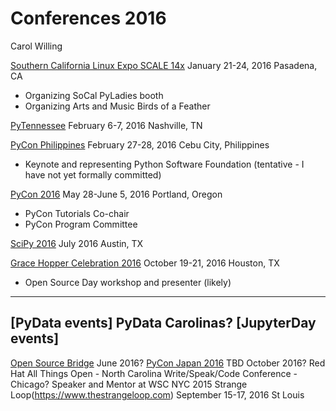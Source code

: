# Conferences 2016
Carol Willing

[Southern California Linux Expo SCALE 14x](https://www.socallinuxexpo.org/scale/14x) January 21-24, 2016 Pasadena, CA
- Organizing SoCal PyLadies booth
- Organizing Arts and Music Birds of a Feather

[PyTennessee](https://www.pytennessee.org/) February 6-7, 2016 Nashville, TN

[PyCon Philippines](https://pycon.python.ph/) February 27-28, 2016 Cebu City, Philippines
- Keynote and representing Python Software Foundation (tentative - I have not yet formally committed)

[PyCon 2016](https://us.pycon.org/2016/) May 28-June 5, 2016 Portland, Oregon
- PyCon Tutorials Co-chair
- PyCon Program Committee

[SciPy 2016](http://conference.scipy.org/) July 2016 Austin, TX

[Grace Hopper Celebration 2016](http://ghc.anitaborg.org/) October 19-21, 2016 Houston, TX
- Open Source Day workshop and presenter (likely)

----
[PyData events] PyData Carolinas?
[JupyterDay events]
----
[Open Source Bridge](https://opensourcebridge.org) June 2016?
[PyCon Japan 2016](https://pycon.jp/2015/ja/) TBD October 2016?
Red Hat All Things Open - North Carolina
Write/Speak/Code Conference - Chicago? Speaker and Mentor at WSC NYC 2015
Strange Loop(https://www.thestrangeloop.com) September 15-17, 2016 St Louis
